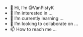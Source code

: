 - 👋 Hi, I’m @VanPistyK
- 👀 I’m interested in ...
- 🌱 I’m currently learning ...
- 💞️ I’m looking to collaborate on ...
- 📫 How to reach me ...

<!---
VanPistyK/VanPistyK is a ✨ special ✨ repository because its `README.md` (this file) appears on your GitHub profile.
You can click the Preview link to take a look at your changes.
--->
